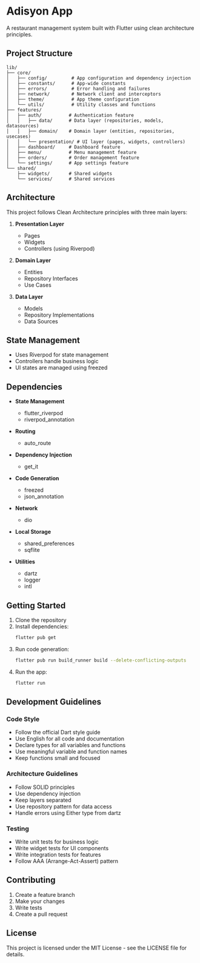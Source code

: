 # Adisyon App

A restaurant management system built with Flutter using clean architecture principles.

## Project Structure

```
lib/
├── core/
│   ├── config/         # App configuration and dependency injection
│   ├── constants/      # App-wide constants
│   ├── errors/         # Error handling and failures
│   ├── network/        # Network client and interceptors
│   ├── theme/          # App theme configuration
│   └── utils/          # Utility classes and functions
├── features/
│   ├── auth/          # Authentication feature
│   │   ├── data/      # Data layer (repositories, models, datasources)
│   │   ├── domain/    # Domain layer (entities, repositories, usecases)
│   │   └── presentation/ # UI layer (pages, widgets, controllers)
│   ├── dashboard/     # Dashboard feature
│   ├── menu/          # Menu management feature
│   ├── orders/        # Order management feature
│   └── settings/      # App settings feature
└── shared/
    ├── widgets/       # Shared widgets
    └── services/      # Shared services
```

## Architecture

This project follows Clean Architecture principles with three main layers:

1. **Presentation Layer**
   - Pages
   - Widgets
   - Controllers (using Riverpod)

2. **Domain Layer**
   - Entities
   - Repository Interfaces
   - Use Cases

3. **Data Layer**
   - Models
   - Repository Implementations
   - Data Sources

## State Management

- Uses Riverpod for state management
- Controllers handle business logic
- UI states are managed using freezed

## Dependencies

- **State Management**
  - flutter_riverpod
  - riverpod_annotation

- **Routing**
  - auto_route

- **Dependency Injection**
  - get_it

- **Code Generation**
  - freezed
  - json_annotation

- **Network**
  - dio

- **Local Storage**
  - shared_preferences
  - sqflite

- **Utilities**
  - dartz
  - logger
  - intl

## Getting Started

1. Clone the repository
2. Install dependencies:
   ```bash
   flutter pub get
   ```
3. Run code generation:
   ```bash
   flutter pub run build_runner build --delete-conflicting-outputs
   ```
4. Run the app:
   ```bash
   flutter run
   ```

## Development Guidelines

### Code Style

- Follow the official Dart style guide
- Use English for all code and documentation
- Declare types for all variables and functions
- Use meaningful variable and function names
- Keep functions small and focused

### Architecture Guidelines

- Follow SOLID principles
- Use dependency injection
- Keep layers separated
- Use repository pattern for data access
- Handle errors using Either type from dartz

### Testing

- Write unit tests for business logic
- Write widget tests for UI components
- Write integration tests for features
- Follow AAA (Arrange-Act-Assert) pattern

## Contributing

1. Create a feature branch
2. Make your changes
3. Write tests
4. Create a pull request

## License

This project is licensed under the MIT License - see the LICENSE file for details.
